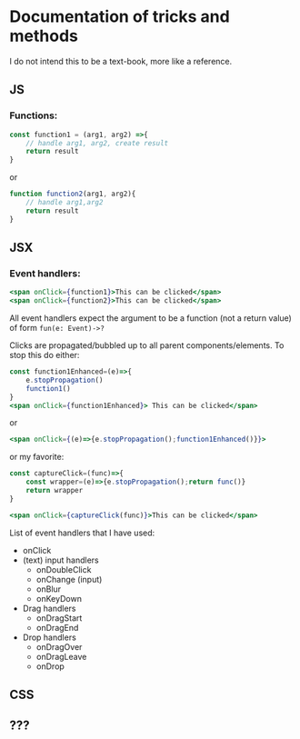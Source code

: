 # Documentation of tricks and methods

I do not intend this to be a text-book, more like a reference.

## JS

### Functions:

```js
const function1 = (arg1, arg2) =>{
    // handle arg1, arg2, create result
    return result
}
```

or

```js
function function2(arg1, arg2){
    // handle arg1,arg2
    return result
}
```

## JSX

### Event handlers:

```jsx
<span onClick={function1}>This can be clicked</span>
<span onClick={function2}>This can be clicked</span>
```

All event handlers expect the argument to be a function (not a return value) of form
`fun(e: Event)->?`

Clicks are propagated/bubbled up to all parent components/elements.
To stop this do either:

```jsx
const function1Enhanced=(e)=>{
    e.stopPropagation()
    function1()
}
<span onClick={function1Enhanced}> This can be clicked</span>
```
or 
```jsx
<span onClick={(e)=>{e.stopPropagation();function1Enhanced()}}>
```
or my favorite:
```jsx
const captureClick=(func)=>{
    const wrapper=(e)=>{e.stopPropagation();return func()}
    return wrapper
}

<span onClick={captureClick(func)}>This can be clicked</span>
```



List of event handlers that I have used:

- onClick
- (text) input handlers
    - onDoubleClick
    - onChange (input)
    - onBlur
    - onKeyDown
- Drag handlers
    - onDragStart
    - onDragEnd
- Drop handlers
    - onDragOver
    - onDragLeave
    - onDrop

## CSS

## ???